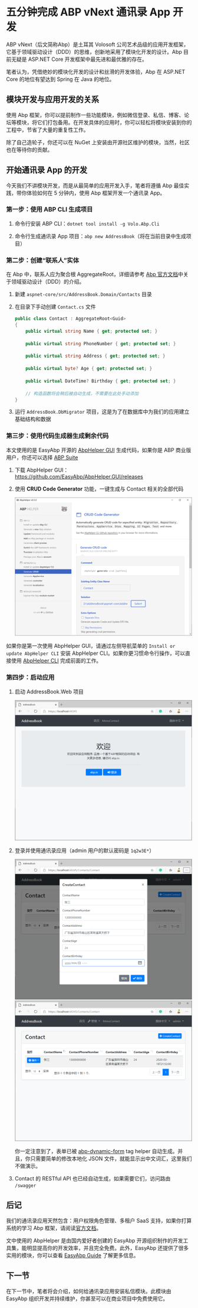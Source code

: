 # 五分钟完成 ABP vNext 通讯录 App 开发

ABP vNext（后文简称Abp）是土耳其 Volosoft 公司艺术品级的应用开发框架，它基于领域驱动设计（DDD）的思维，创新地采用了模块化开发的设计。Abp 目前无疑是 ASP.NET Core 开发框架中最先进和最优雅的存在。

笔者认为，凭借绝妙的模块化开发的设计和丝滑的开发体验，Abp 在 ASP.NET Core 的地位有望达到 Spring 在 Java 的地位。

## 模块开发与应用开发的关系

使用 Abp 框架，你可以提前制作一些功能模块，例如微信登录、私信、博客、论坛等模块，将它们打包备用。在开发具体的应用时，你可以轻松将模块安装到你的工程中，节省了大量的重复性工作。

除了自己造轮子，你还可以在 NuGet 上安装由开源社区维护的模块，当然，社区也在等待你的贡献。

## 开始通讯录 App 的开发

今天我们不讲模块开发，而是从最简单的应用开发入手，笔者将遵循 Abp 最佳实践，带你体验如何在 5 分钟内，使用 Abp 框架开发一个通讯录 App。

### 第一步：使用 ABP CLI 生成项目

1. 命令行安装 ABP CLI：`dotnet tool install -g Volo.Abp.Cli`

2. 命令行生成通讯录 App 项目：`abp new AddressBook`（将在当前目录中生成项目）

### 第二步：创建“联系人”实体

在 Abp 中，联系人应为聚合根 AggregateRoot，详细请参考 [Abp 官方文档](https://docs.abp.io/en/abp/latest/Domain-Driven-Design)中关于领域驱动设计（DDD）的介绍。

1. 新建 `aspnet-core/src/AddressBook.Domain/Contacts` 目录

2. 在目录下手动创建 `Contact.cs` 文件

    ```csharp
    public class Contact : AggregateRoot<Guid>
    {
        public virtual string Name { get; protected set; }
        
        public virtual string PhoneNumber { get; protected set; }
        
        public virtual string Address { get; protected set; }
        
        public virtual byte? Age { get; protected set; }
        
        public virtual DateTime? Birthday { get; protected set; }
        
        // 构造函数将会稍后被自动生成，不需要在此处手动添加
    }
    ```

3. 运行 `AddressBook.DbMigrator` 项目，这是为了在数据库中为我们的应用建立基础结构和数据

### 第三步：使用代码生成器生成剩余代码

本文使用的是 EasyAbp 开源的 [AbpHelper GUI](https://easyabp.io/abphelper/AbpHelper.GUI) 生成代码，如果你是 ABP 商业版用户，你还可以选择 [ABP Suite](https://commercial.abp.io/tools/suite)

1. 下载 AbpHelper GUI：https://github.com/EasyAbp/AbpHelper.GUI/releases

2. 使用 **CRUD Code Generator** 功能，一键生成与 Contact 相关的全部代码

    ![CrudCodeGenerator](images/CrudCodeGenerator.png)

如果你是第一次使用 AbpHelper GUI，请通过左侧导航菜单的 `Install or update AbpHelper CLI` 安装 AbpHelper CLI。如果你更习惯命令行操作，可以直接使用 [AbpHelper CLI](https://github.com/EasyAbp/AbpHelper.CLI) 完成前面的工作。

### 第四步：启动应用

1. 启动 AddressBook.Web 项目

    ![HomePage](images/HomePage.png)

2. 登录并使用通讯录应用（admin 用户的默认密码是 `1q2w3E*`）

    ![CreateContact](images/CreateContact.png)
    ![ContactList](images/ContactList.png)

    你一定注意到了，表单已被 [abp-dynamic-form](https://docs.abp.io/en/abp/latest/UI/AspNetCore/Tag-Helpers/Dynamic-Forms) tag helper 自动生成。并且，你只需要简单的修改本地化 JSON 文件，就能显示出中文词汇，这里我们不做演示。

3. Contact 的 RESTful API 也已经自动生成，如果需要它们，访问路由 `/swagger`

## 后记

我们的通讯录应用天然包含：用户权限角色管理、多租户 SaaS 支持，如果你打算系统的学习 Abp 框架，请阅读[官方文档](https://docs.abp.io)。

文中使用的 AbpHelper 是由国内爱好者创建的 EasyAbp 开源组织制作的开发工具集，能明显提高你的开发效率，并且完全免费。此外，EasyAbp 还提供了很多实用的模块，你可以查看 [EasyAbp Guide](https://github.com/EasyAbp/EasyAbpGuide) 了解更多信息。

## 下一节

在下一节中，笔者将会介绍，如何给通讯录应用安装私信模块。此模块由 EasyAbp 组织开发并持续维护，你甚至可以在商业项目中免费使用它。

